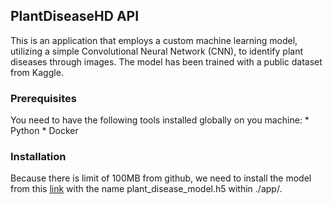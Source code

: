 ## PlantDiseaseHD API
This is an application that employs a custom machine learning model, utilizing a simple Convolutional Neural Network (CNN), to identify plant diseases through images. 
The model has been trained with a public dataset from Kaggle.

### Prerequisites
You need to have the following tools installed globally on you machine:
    * Python
    * Docker

### Installation

Because there is limit of 100MB from github, we need to install the model from this [link](https://drive.google.com/file/d/1iqv0P2JLC9I1X6UJFwCeDKf1DU8kEAZv/view?usp=drive_link) with the name plant_disease_model.h5 within ./app/.